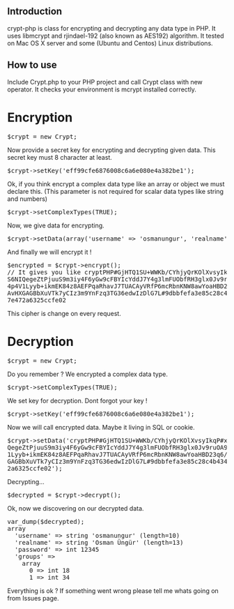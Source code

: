 Introduction
------------
crypt-php is class for encrypting and decrypting any data type in PHP. It uses libmcrypt and rjindael-192 (also known as AES192) algorithm. It tested on Mac OS X server and some (Ubuntu and Centos) Linux distributions.

How to use
----------
Include Crypt.php to your PHP project and call Crypt class with new operator. It checks your environment is mcrypt installed correctly.

Encryption
==========

<pre>$crypt = new Crypt;</pre>
Now provide a secret key for encrypting and decrypting given data. This secret key must 8 character at least.

<pre>$crypt->setKey('eff99cfe6876008c6a6e080e4a382be1');</pre>
Ok, if you think encrypt a complex data type like an array or object we must declare this. (This parameter is not required for scalar data types like string and numbers)

<pre>$crypt->setComplexTypes(TRUE);</pre>
Now, we give data for encrypting.

<pre>$crypt->setData(array('username' => 'osmanungur', 'realname' => 'Osman Üngür', 'password' => 12345, 'groups' => array(18, 34)));</pre>
And finally we will encrypt it !

<pre>$encrypted = $crypt->encrypt();
// It gives you like cryptPHP#GjHTQ1SU+WWKb/CYhjyQrKOlXvsyIkqP#xuA6
S6NIQegeZtPjuuS9m3iy4F6yGw9cFBYIcYddJ7Y4g3lmFUObfRH3glx0Jv9ruOA9ZFx
4p4V1Lyyb+ikmEK84z8AEFPqaRhavJ7TUACAyVRfP6mcRbnKNW8awYoaHBD23q6/jCS
AvHXGAGBbXuVTk7yCIz3m9YnFzq3TG36edwIzDlG7L#9dbbfefa3e85c28c4b434505
7e472a6325ccfe02
</pre>

This cipher is change on every request.

Decryption
==========

<pre>$crypt = new Crypt;</pre>
Do you remember ? We encrypted a complex data type.

<pre>$crypt->setComplexTypes(TRUE);</pre>
We set key for decryption. Dont forgot your key !

<pre>$crypt->setKey('eff99cfe6876008c6a6e080e4a382be1');</pre>
Now we will call encrypted data. Maybe it living in SQL or cookie.

<pre>$crypt->setData('cryptPHP#GjHTQ1SU+WWKb/CYhjyQrKOlXvsyIkqP#xuA6S6NI
QegeZtPjuuS9m3iy4F6yGw9cFBYIcYddJ7Y4g3lmFUObfRH3glx0Jv9ruOA9ZFx4p4V
1Lyyb+ikmEK84z8AEFPqaRhavJ7TUACAyVRfP6mcRbnKNW8awYoaHBD23q6/jCSAvHX
GAGBbXuVTk7yCIz3m9YnFzq3TG36edwIzDlG7L#9dbbfefa3e85c28c4b4345057e47
2a6325ccfe02');
</pre>

Decrypting...

<pre>$decrypted = $crypt->decrypt();</pre>

Ok, now we discovering on our decrypted data.

<pre>var_dump($decrypted);
array
  'username' => string 'osmanungur' (length=10)
  'realname' => string 'Osman Üngür' (length=13)
  'password' => int 12345
  'groups' => 
    array
      0 => int 18
      1 => int 34
</pre>

Everything is ok ? If something went wrong please tell me whats going on from Issues page.